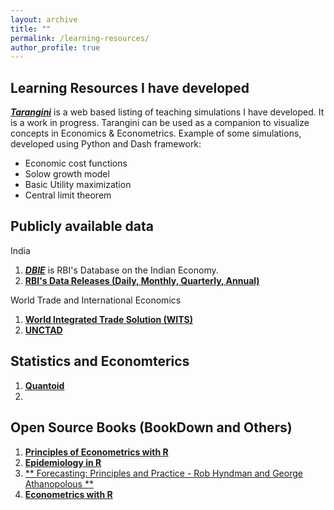 ```yaml
---
layout: archive
title: ""
permalink: /learning-resources/
author_profile: true
---
```

## Learning Resources I have developed
[_**Tarangini**_](https://tarangini.onrender.com/home) is a web based listing of teaching simulations I have developed. It is a work in progress. Tarangini can be used as a companion to visualize concepts in Economics & Econometrics. Example of some simulations, developed using Python and Dash framework:
* Economic cost functions
* Solow growth model
* Basic Utility maximization
* Central limit theorem

## Publicly available data
India
1. [_**DBIE**_](https://cimsdbie.rbi.org.in/#/dbie/home) is RBI's Database on the Indian Economy.
2. [**RBI's Data Releases (Daily, Monthly, Quarterly, Annual)**](https://www.rbi.org.in/Scripts/Statistics.aspx)

World Trade and International Economics
1. [**World Integrated Trade Solution (WITS)**](https://wits.worldbank.org/)
2. [**UNCTAD**](https://unctad.org/statistics)

## Statistics and Economterics
1. [**Quantoid**](https://quantoid.net/)
2. 


## Open Source Books (BookDown and Others)
1. [**Principles of Econometrics with R**](https://bookdown.org/ccolonescu/RPoE4/)
2. [**Epidemiology in R**](https://bookdown.org/jbrophy115/bookdown-clinepi/)
3. [** Forecasting: Principles and Practice - Rob Hyndman and George Athanopolous **](https://otexts.com/fpp3/)
4. [**Econometrics with R**](https://www.econometrics-with-r.org)
<!-- {% if author.googlescholar %}
  You can also find my articles on <u><a href="{{author.googlescholar}}">my Google Scholar profile</a>.</u>
{% endif %}

{% include base_path %}

{% for post in site.publications reversed %}
  {% include archive-single.html %}
{% endfor %} -->
